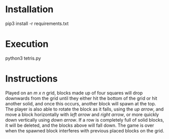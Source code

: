 # Installation
pip3 install -r requirements.txt

# Execution
python3 tetris.py

# Instructions
Played on an *m x n* grid, blocks made up of four squares will drop downwards from the grid until they either hit the bottom of the grid or hit another solid, and once this occurs, another block will spawn at the top. The player is also able to rotate the block as it falls, using the *up arrow*, and move a block horizontally with *left arrow* and *right arrow*, or more quickly down vertically using *down arrow*. If a row is completely full of solid blocks, it will be deleted, and the blocks above will fall down. The game is over when the spawned block interferes with previous placed blocks on the grid.

